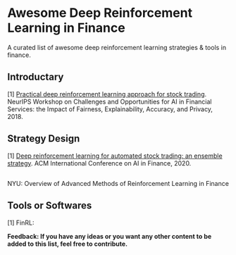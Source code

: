 # Awesome Deep Reinforcement Learning in Finance
  A curated list of awesome deep reinforcement learning strategies & tools in finance.

## Introductary
[1] [Practical deep reinforcement learning approach for stock trading](https://arxiv.org/abs/1811.07522). NeurIPS Workshop on Challenges and Opportunities for AI in Financial Services: the Impact of Fairness, Explainability, Accuracy, and Privacy, 2018.


## Strategy Design

[1] [Deep reinforcement learning for automated stock trading: an ensemble strategy](https://papers.ssrn.com/sol3/papers.cfm?abstract_id=3690996). ACM International Conference on AI in Finance,  2020.

## 

NYU: Overview of Advanced Methods of Reinforcement Learning in Finance

## Tools or Softwares

[1] FinRL: 



**Feedback: If you have any ideas or you want any other content to be added to this list, feel free to contribute.**


